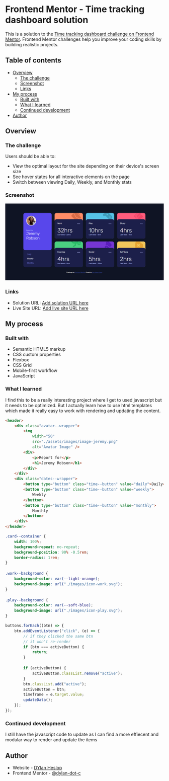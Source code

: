 # Frontend Mentor - Time tracking dashboard solution

This is a solution to the [Time tracking dashboard challenge on Frontend Mentor](https://www.frontendmentor.io/challenges/time-tracking-dashboard-UIQ7167Jw). Frontend Mentor challenges help you improve your coding skills by building realistic projects.

## Table of contents

-   [Overview](#overview)
    -   [The challenge](#the-challenge)
    -   [Screenshot](#screenshot)
    -   [Links](#links)
-   [My process](#my-process)
    -   [Built with](#built-with)
    -   [What I learned](#what-i-learned)
    -   [Continued development](#continued-development)
-   [Author](#author)

## Overview

### The challenge

Users should be able to:

-   View the optimal layout for the site depending on their device's screen size
-   See hover states for all interactive elements on the page
-   Switch between viewing Daily, Weekly, and Monthly stats

### Screenshot

![](./image.png)

### Links

-   Solution URL: [Add solution URL here](https://your-solution-url.com)
-   Live Site URL: [Add live site URL here](https://your-live-site-url.com)

## My process

### Built with

-   Semantic HTML5 markup
-   CSS custom properties
-   Flexbox
-   CSS Grid
-   Mobile-first workflow
-   JavaScript

### What I learned

I find this to be a really interesting project where I get to used javascript but it needs to be optimized. But I actually learn how to use html templates which made it really easy to work with rendering and updating the content.

```html
<header>
    <div class="avatar--wrapper">
        <img
            width="50"
            src="./assets/images/image-jeremy.png"
            alt="Avatar Image" />
        <div>
            <p>Report for</p>
            <h1>Jeremy Robson</h1>
        </div>
    </div>
    <div class="dates--wrapper">
        <button type="button" class="time--button" value="daily">Daily</button>
        <button type="button" class="time--button" value="weekly">
            Weekly
        </button>
        <button type="button" class="time--button" value="monthly">
            Monthly
        </button>
    </div>
</header>
```

```css
.card--container {
    width: 100%;
    background-repeat: no-repeat;
    background-position: 90% -0.5rem;
    border-radius: 1rem;
}

.work--background {
    background-color: var(--light-orange);
    background-image: url("./images/icon-work.svg");
}

.play--background {
    background-color: var(--soft-blue);
    background-image: url("./images/icon-play.svg");
}
```

```js
buttons.forEach((btn) => {
    btn.addEventListener("click", (e) => {
        // if they clicked the same btn
        // it won't re-render
        if (btn === activeButton) {
            return;
        }

        if (activeButton) {
            activeButton.classList.remove("active");
        }
        btn.classList.add("active");
        activeButton = btn;
        timeframe = e.target.value;
        updateData();
    });
});
```

### Continued development

I still have the javascript code to update as I can find a more effiecent and modular way to render and update the items

## Author

-   Website - [DYlan Heslop](https://linkedin.com.heslopd23)
-   Frontend Mentor - [@dylan-dot-c](https://www.frontendmentor.io/profile/dylan-dot-c)
